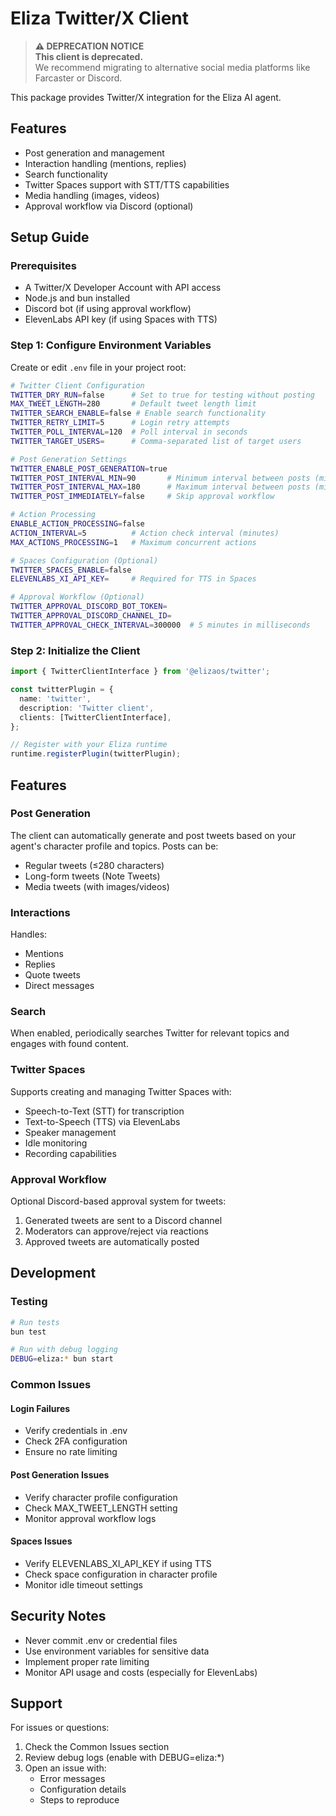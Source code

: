 # Eliza Twitter/X Client

> **⚠️ DEPRECATION NOTICE**  
> **This client is deprecated.**  
> We recommend migrating to alternative social media platforms like Farcaster or Discord.

This package provides Twitter/X integration for the Eliza AI agent.

## Features

- Post generation and management
- Interaction handling (mentions, replies)
- Search functionality
- Twitter Spaces support with STT/TTS capabilities
- Media handling (images, videos)
- Approval workflow via Discord (optional)

## Setup Guide

### Prerequisites

- A Twitter/X Developer Account with API access
- Node.js and bun installed
- Discord bot (if using approval workflow)
- ElevenLabs API key (if using Spaces with TTS)

### Step 1: Configure Environment Variables

Create or edit `.env` file in your project root:

```bash
# Twitter Client Configuration
TWITTER_DRY_RUN=false      # Set to true for testing without posting
MAX_TWEET_LENGTH=280       # Default tweet length limit
TWITTER_SEARCH_ENABLE=false # Enable search functionality
TWITTER_RETRY_LIMIT=5      # Login retry attempts
TWITTER_POLL_INTERVAL=120  # Poll interval in seconds
TWITTER_TARGET_USERS=      # Comma-separated list of target users

# Post Generation Settings
TWITTER_ENABLE_POST_GENERATION=true
TWITTER_POST_INTERVAL_MIN=90       # Minimum interval between posts (minutes)
TWITTER_POST_INTERVAL_MAX=180      # Maximum interval between posts (minutes)
TWITTER_POST_IMMEDIATELY=false     # Skip approval workflow

# Action Processing
ENABLE_ACTION_PROCESSING=false
ACTION_INTERVAL=5          # Action check interval (minutes)
MAX_ACTIONS_PROCESSING=1   # Maximum concurrent actions

# Spaces Configuration (Optional)
TWITTER_SPACES_ENABLE=false
ELEVENLABS_XI_API_KEY=     # Required for TTS in Spaces

# Approval Workflow (Optional)
TWITTER_APPROVAL_DISCORD_BOT_TOKEN=
TWITTER_APPROVAL_DISCORD_CHANNEL_ID=
TWITTER_APPROVAL_CHECK_INTERVAL=300000  # 5 minutes in milliseconds
```

### Step 2: Initialize the Client

```typescript
import { TwitterClientInterface } from '@elizaos/twitter';

const twitterPlugin = {
  name: 'twitter',
  description: 'Twitter client',
  clients: [TwitterClientInterface],
};

// Register with your Eliza runtime
runtime.registerPlugin(twitterPlugin);
```

## Features

### Post Generation

The client can automatically generate and post tweets based on your agent's character profile and topics. Posts can be:

- Regular tweets (≤280 characters)
- Long-form tweets (Note Tweets)
- Media tweets (with images/videos)

### Interactions

Handles:

- Mentions
- Replies
- Quote tweets
- Direct messages

### Search

When enabled, periodically searches Twitter for relevant topics and engages with found content.

### Twitter Spaces

Supports creating and managing Twitter Spaces with:

- Speech-to-Text (STT) for transcription
- Text-to-Speech (TTS) via ElevenLabs
- Speaker management
- Idle monitoring
- Recording capabilities

### Approval Workflow

Optional Discord-based approval system for tweets:

1. Generated tweets are sent to a Discord channel
2. Moderators can approve/reject via reactions
3. Approved tweets are automatically posted

## Development

### Testing

```bash
# Run tests
bun test

# Run with debug logging
DEBUG=eliza:* bun start
```

### Common Issues

#### Login Failures

- Verify credentials in .env
- Check 2FA configuration
- Ensure no rate limiting

#### Post Generation Issues

- Verify character profile configuration
- Check MAX_TWEET_LENGTH setting
- Monitor approval workflow logs

#### Spaces Issues

- Verify ELEVENLABS_XI_API_KEY if using TTS
- Check space configuration in character profile
- Monitor idle timeout settings

## Security Notes

- Never commit .env or credential files
- Use environment variables for sensitive data
- Implement proper rate limiting
- Monitor API usage and costs (especially for ElevenLabs)

## Support

For issues or questions:

1. Check the Common Issues section
2. Review debug logs (enable with DEBUG=eliza:\*)
3. Open an issue with:
   - Error messages
   - Configuration details
   - Steps to reproduce
